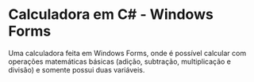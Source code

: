 <h1>Calculadora em C# - Windows Forms</h1>

Uma calculadora feita em Windows Forms, onde é possível calcular com operações matemáticas básicas (adição, subtração, multiplicação e divisão) e somente possui duas variáveis.
